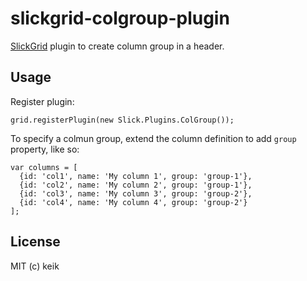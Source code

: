 # slickgrid-colgroup-plugin

[SlickGrid](https://github.com/mleibman/SlickGrid) plugin to create column group in a header.


## Usage

Register plugin:

```
grid.registerPlugin(new Slick.Plugins.ColGroup());
```

To specify a colmun group, extend the column definition to add `group` property, like so:

```
var columns = [
  {id: 'col1', name: 'My column 1', group: 'group-1'},
  {id: 'col2', name: 'My column 2', group: 'group-1'},
  {id: 'col3', name: 'My column 3', group: 'group-2'},
  {id: 'col4', name: 'My column 4', group: 'group-2'}
];
```

## License

MIT (c) keik
